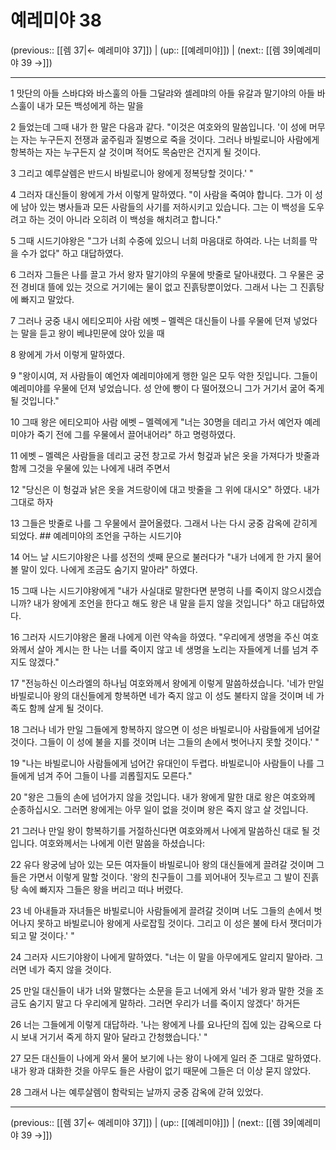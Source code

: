 # 예레미야 38

(previous:: [[렘 37|← 예레미야 37]]) | (up:: [[예레미야]]) | (next:: [[렘 39|예레미야 39 →]])

***




1 
맛단의 아들 스바댜와 바스훌의 아들 그달랴와 셀레먀의 아들 유갈과 말기야의 아들 바스훌이 내가 모든 백성에게 하는 말을 



2 
들었는데 그때 내가 한 말은 다음과 같다. "이것은 여호와의 말씀입니다. '이 성에 머무는 자는 누구든지 전쟁과 굶주림과 질병으로 죽을 것이다. 그러나 바빌로니아 사람에게 항복하는 자는 누구든지 살 것이며 적어도 목숨만은 건지게 될 것이다. 



3 
그리고 예루살렘은 반드시 바빌로니아 왕에게 정복당할 것이다.' " 



4 
그러자 대신들이 왕에게 가서 이렇게 말하였다. "이 사람을 죽여야 합니다. 그가 이 성에 남아 있는 병사들과 모든 사람들의 사기를 저하시키고 있습니다. 그는 이 백성을 도우려고 하는 것이 아니라 오히려 이 백성을 해치려고 합니다." 



5 
그때 시드기야왕은 "그가 너희 수중에 있으니 너희 마음대로 하여라. 나는 너희를 막을 수가 없다" 하고 대답하였다. 



6 
그러자 그들은 나를 끌고 가서 왕자 말기야의 우물에 밧줄로 달아내렸다. 그 우물은 궁전 경비대 뜰에 있는 것으로 거기에는 물이 없고 진흙탕뿐이었다. 그래서 나는 그 진흙탕에 빠지고 말았다. 



7 
그러나 궁중 내시 에티오피아 사람 에벳 – 멜렉은 대신들이 나를 우물에 던져 넣었다는 말을 듣고 왕이 베냐민문에 앉아 있을 때 



8 
왕에게 가서 이렇게 말하였다. 



9 
"왕이시여, 저 사람들이 예언자 예레미야에게 행한 일은 모두 악한 짓입니다. 그들이 예레미야를 우물에 던져 넣었습니다. 성 안에 빵이 다 떨어졌으니 그가 거기서 굶어 죽게 될 것입니다." 



10 
그때 왕은 에티오피아 사람 에벳 – 멜렉에게 "너는 30명을 데리고 가서 예언자 예레미야가 죽기 전에 그를 우물에서 끌어내어라" 하고 명령하였다. 



11 
에벳 – 멜렉은 사람들을 데리고 궁전 창고로 가서 헝겊과 낡은 옷을 가져다가 밧줄과 함께 그것을 우물에 있는 나에게 내려 주면서 



12 
"당신은 이 헝겊과 낡은 옷을 겨드랑이에 대고 밧줄을 그 위에 대시오" 하였다. 내가 그대로 하자 



13 
그들은 밧줄로 나를 그 우물에서 끌어올렸다. 그래서 나는 다시 궁중 감옥에 갇히게 되었다. ## 예레미야의 조언을 구하는 시드기야 



14 
어느 날 시드기야왕은 나를 성전의 셋째 문으로 불러다가 "내가 너에게 한 가지 물어 볼 말이 있다. 나에게 조금도 숨기지 말아라" 하였다. 



15 
그때 나는 시드기야왕에게 "내가 사실대로 말한다면 분명히 나를 죽이지 않으시겠습니까? 내가 왕에게 조언을 한다고 해도 왕은 내 말을 듣지 않을 것입니다" 하고 대답하였다. 



16 
그러자 시드기야왕은 몰래 나에게 이런 약속을 하였다. "우리에게 생명을 주신 여호와께서 살아 계시는 한 나는 너를 죽이지 않고 네 생명을 노리는 자들에게 너를 넘겨 주지도 않겠다." 



17 
"전능하신 이스라엘의 하나님 여호와께서 왕에게 이렇게 말씀하셨습니다. '네가 만일 바빌로니아 왕의 대신들에게 항복하면 네가 죽지 않고 이 성도 불타지 않을 것이며 네 가족도 함께 살게 될 것이다. 



18 
그러나 네가 만일 그들에게 항복하지 않으면 이 성은 바빌로니아 사람들에게 넘어갈 것이다. 그들이 이 성에 불을 지를 것이며 너는 그들의 손에서 벗어나지 못할 것이다.' " 



19 
"나는 바빌로니아 사람들에게 넘어간 유대인이 두렵다. 바빌로니아 사람들이 나를 그들에게 넘겨 주어 그들이 나를 괴롭힐지도 모른다." 



20 
"왕은 그들의 손에 넘어가지 않을 것입니다. 내가 왕에게 말한 대로 왕은 여호와께 순종하십시오. 그러면 왕에게는 아무 일이 없을 것이며 왕은 죽지 않고 살 것입니다. 



21 
그러나 만일 왕이 항복하기를 거절하신다면 여호와께서 나에게 말씀하신 대로 될 것입니다. 여호와께서는 나에게 이런 말씀을 하셨습니다: 



22 
유다 왕궁에 남아 있는 모든 여자들이 바빌로니아 왕의 대신들에게 끌려갈 것이며 그들은 가면서 이렇게 말할 것이다. '왕의 친구들이 그를 꾀어내어 짓누르고 그 발이 진흙탕 속에 빠지자 그들은 왕을 버리고 떠나 버렸다. 



23 
네 아내들과 자녀들은 바빌로니아 사람들에게 끌려갈 것이며 너도 그들의 손에서 벗어나지 못하고 바빌로니아 왕에게 사로잡힐 것이다. 그리고 이 성은 불에 타서 잿더미가 되고 말 것이다.' " 



24 
그러자 시드기야왕이 나에게 말하였다. "너는 이 말을 아무에게도 알리지 말아라. 그러면 네가 죽지 않을 것이다. 



25 
만일 대신들이 내가 너와 말했다는 소문을 듣고 너에게 와서 '네가 왕과 말한 것을 조금도 숨기지 말고 다 우리에게 말하라. 그러면 우리가 너를 죽이지 않겠다' 하거든 



26 
너는 그들에게 이렇게 대답하라. '나는 왕에게 나를 요나단의 집에 있는 감옥으로 다시 보내 거기서 죽게 하지 말아 달라고 간청했습니다.' " 



27 
모든 대신들이 나에게 와서 물어 보기에 나는 왕이 나에게 일러 준 그대로 말하였다. 내가 왕과 대화한 것을 아무도 들은 사람이 없기 때문에 그들은 더 이상 묻지 않았다. 



28 
그래서 나는 예루살렘이 함락되는 날까지 궁중 감옥에 갇혀 있었다.

***

(previous:: [[렘 37|← 예레미야 37]]) | (up:: [[예레미야]]) | (next:: [[렘 39|예레미야 39 →]])
